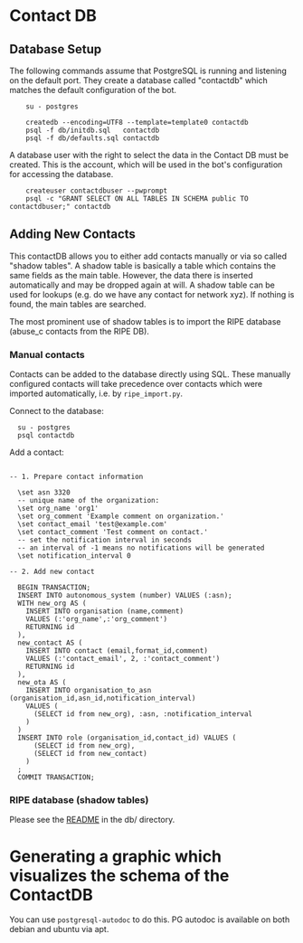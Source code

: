 # Contact DB

## Database Setup

The following commands assume that PostgreSQL is running and listening on the
default port. They create a database called "contactdb" which matches the
default configuration of the bot.

```
    su - postgres

    createdb --encoding=UTF8 --template=template0 contactdb
    psql -f db/initdb.sql   contactdb
    psql -f db/defaults.sql contactdb
```

A database user with the right to select the data in the Contact DB
must be created.  This is the account, which will be used in the bot's
configuration for accessing the database.

```
    createuser contactdbuser --pwprompt
    psql -c "GRANT SELECT ON ALL TABLES IN SCHEMA public TO contactdbuser;" contactdb

```

## Adding New Contacts

This contactDB allows you to either add contacts manually or via so called "shadow tables".
A shadow table is basically a table which contains the same fields as the main table. However, 
the data there is inserted automatically and may be dropped again at will.
A shadow table can be used for lookups (e.g. do we have any contact for network xyz). If nothing is found, the main tables are searched.

The most prominent use of shadow tables is to import the RIPE database (abuse_c contacts from the RIPE DB).

### Manual contacts


Contacts can be added to the database directly using SQL.  These
manually configured contacts will take precedence over contacts which
were imported automatically, i.e. by `ripe_import.py`.

Connect to the database:

```
  su - postgres
  psql contactdb

```
Add a contact:

```pgsql

-- 1. Prepare contact information

  \set asn 3320
  -- unique name of the organization:
  \set org_name 'org1'
  \set org_comment 'Example comment on organization.'
  \set contact_email 'test@example.com'
  \set contact_comment 'Test comment on contact.'
  -- set the notification interval in seconds
  -- an interval of -1 means no notifications will be generated
  \set notification_interval 0

-- 2. Add new contact

  BEGIN TRANSACTION;
  INSERT INTO autonomous_system (number) VALUES (:asn);
  WITH new_org AS (
    INSERT INTO organisation (name,comment)
    VALUES (:'org_name',:'org_comment')
    RETURNING id
  ),
  new_contact AS (
    INSERT INTO contact (email,format_id,comment)
    VALUES (:'contact_email', 2, :'contact_comment')
    RETURNING id
  ),
  new_ota AS (
    INSERT INTO organisation_to_asn (organisation_id,asn_id,notification_interval)
    VALUES (
      (SELECT id from new_org), :asn, :notification_interval
    )
  )
  INSERT INTO role (organisation_id,contact_id) VALUES (
      (SELECT id from new_org),
      (SELECT id from new_contact)
    )
  ;
  COMMIT TRANSACTION;

```

### RIPE database (shadow tables)

Please see the [README](db/README-ripe-import.md) in the db/ directory.



# Generating a graphic which visualizes the schema of the ContactDB

You can use `postgresql-autodoc` to do this. PG autodoc is available on both
debian and ubuntu via apt.
